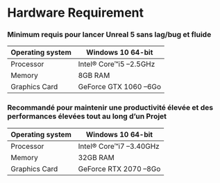 # Hardware Requirement

### Minimum requis pour lancer Unreal 5 sans lag/bug et fluide

| Operating system | Windows 10 64-bit |
| --- | --- |
| Processor | Intel® Core™i5 –2.5GHz |
| Memory | 8GB RAM |
| Graphics Card | GeForce GTX 1060 –6Go |

### Recommandé pour maintenir une productivité élevée et des performances élevées tout au long d’un Projet

| Operating system | Windows 10 64-bit |
| --- | --- |
| Processor | Intel® Core™i7 –3.40GHz |
| Memory | 32GB RAM |
| Graphics Card | GeForce RTX 2070 –8Go |
